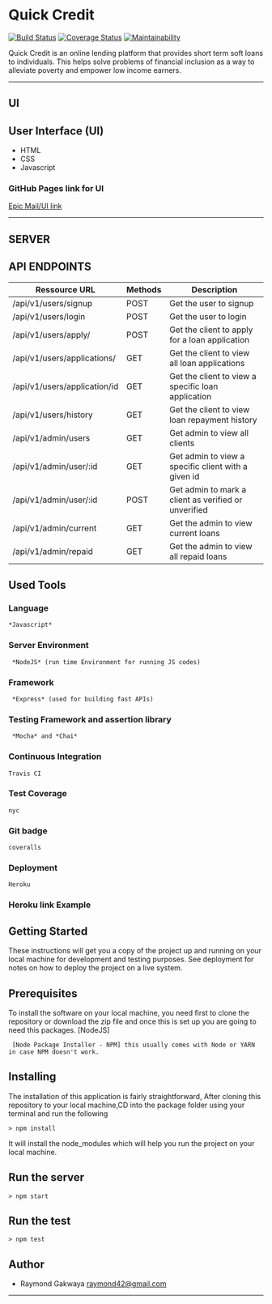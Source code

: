# Quick Credit
[![Build Status](https://travis-ci.com/raymond42/Quick-Credit.svg?branch=develop)](https://travis-ci.com/raymond42/Quick-Credit) [![Coverage Status](https://coveralls.io/repos/github/raymond42/Quick-Credit/badge.svg?branch=develop)](https://coveralls.io/github/raymond42/Quick-Credit?branch=develop) [![Maintainability](https://api.codeclimate.com/v1/badges/9ccdf49731cb54690b43/maintainability)](https://codeclimate.com/github/raymond42/Quick-Credit/maintainability)

Quick Credit is an online lending platform that provides short term soft loans to individuals. This helps solve problems of financial inclusion as a way to alleviate poverty and empower low income earners.

------------------------------------------------------------------------------

## UI

## User Interface (UI)
* HTML
* CSS
* Javascript

### GitHub Pages link for UI
[Epic Mail/UI link](https://raymond42.github.io/Quick-Credit/UI/)

---------------------------------------------------------------------

## SERVER

## API ENDPOINTS

| Ressource URL | Methods  | Description  |
| ------- | --- | --- |
| /api/v1/users/signup| POST | Get the user to signup |
| /api/v1/users/login | POST | Get the user to login |
| /api/v1/users/apply/ | POST | Get the client to apply for a loan application |
| /api/v1/users/applications/ | GET | Get the client to view all loan applications |
| /api/v1/users/application/id | GET | Get the client to view a specific loan application |
| /api/v1/users/history | GET | Get the client to view loan repayment history |
| /api/v1/admin/users| GET | Get admin to view all clients |
| /api/v1/admin/user/:id| GET | Get admin to view a specific client with a given id |
| /api/v1/admin/user/:id| POST | Get admin to mark a client as verified or unverified |
| /api/v1/admin/current| GET | Get the admin to view current loans |
| /api/v1/admin/repaid | GET | Get the admin to view all repaid loans |

## Used Tools

### Language
```
*Javascript*
```
### Server Environment
```
 *NodeJS* (run time Environment for running JS codes)
 ```
### Framework
```
 *Express* (used for building fast APIs)
 ```
### Testing Framework and assertion library
```
 *Mocha* and *Chai*
 ```
### Continuous Integration
```
Travis CI
```
### Test Coverage
```
nyc
```
### Git badge
```
coveralls
```
### Deployment
```
Heroku
```
### Heroku link Example


## Getting Started
These instructions will get you a copy of the project up and running on your local machine for development and testing purposes. See deployment for notes on how to deploy the project on a live system.

## Prerequisites
To install the software on your local machine, you need first to clone the repository or download the zip file and once this is set up you are going to need this packages. [NodeJS]

```
 [Node Package Installer - NPM] this usually comes with Node or YARN in case NPM doesn't work.
```

## Installing
The installation of this application is fairly straightforward, After cloning this repository to your local machine,CD into the package folder using your terminal and run the following

```
> npm install
```

It will install the node_modules which will help you run the project on your local machine.

## Run the server
```
> npm start
```
## Run the test
```
> npm test
```

## Author
- Raymond Gakwaya <raymond42@gmail.com>

---
